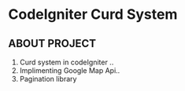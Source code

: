 # CodeIgniter Curd System #
## ABOUT PROJECT ##
1. Curd system in codeIgniter ..
2. Implimenting Google Map Api..
3. Pagination library
